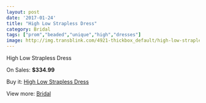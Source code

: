 ```yaml
---
layout: post
date: '2017-01-24'
title: "High Low Strapless Dress"
category: Bridal
tags: ["prom","beaded","unique","high","dresses"]
image: http://img.transblink.com/4921-thickbox_default/high-low-strapless-dress.jpg
---
```

High Low Strapless Dress

On Sales: **$334.99**
<a href="https://www.transblink.com/en/bridal/1543-high-low-strapless-dress.html"><amp-img layout="responsive" width="600" height="600" src="//img.transblink.com/4921-thickbox_default/high-low-strapless-dress.jpg" alt="High Low Strapless Dress 0" /></a>
<a href="https://www.transblink.com/en/bridal/1543-high-low-strapless-dress.html"><amp-img layout="responsive" width="600" height="600" src="//img.transblink.com/4924-thickbox_default/high-low-strapless-dress.jpg" alt="High Low Strapless Dress 1" /></a>
<a href="https://www.transblink.com/en/bridal/1543-high-low-strapless-dress.html"><amp-img layout="responsive" width="600" height="600" src="//img.transblink.com/4923-thickbox_default/high-low-strapless-dress.jpg" alt="High Low Strapless Dress 2" /></a>
<a href="https://www.transblink.com/en/bridal/1543-high-low-strapless-dress.html"><amp-img layout="responsive" width="600" height="600" src="//img.transblink.com/4922-thickbox_default/high-low-strapless-dress.jpg" alt="High Low Strapless Dress 3" /></a>

Buy it: [High Low Strapless Dress](https://www.transblink.com/en/bridal/1543-high-low-strapless-dress.html "High Low Strapless Dress")

View more: [Bridal](https://www.transblink.com/en/3-bridal "Bridal")